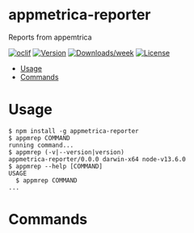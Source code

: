 appmetrica-reporter
===================

Reports from appemtrica

[![oclif](https://img.shields.io/badge/cli-oclif-brightgreen.svg)](https://oclif.io)
[![Version](https://img.shields.io/npm/v/appmetrica-reporter.svg)](https://npmjs.org/package/appmetrica-reporter)
[![Downloads/week](https://img.shields.io/npm/dw/appmetrica-reporter.svg)](https://npmjs.org/package/appmetrica-reporter)
[![License](https://img.shields.io/npm/l/appmetrica-reporter.svg)](https://github.com/AgapovOne/appmetrica-reporter/blob/master/package.json)

<!-- toc -->
* [Usage](#usage)
* [Commands](#commands)
<!-- tocstop -->
# Usage
<!-- usage -->
```sh-session
$ npm install -g appmetrica-reporter
$ appmrep COMMAND
running command...
$ appmrep (-v|--version|version)
appmetrica-reporter/0.0.0 darwin-x64 node-v13.6.0
$ appmrep --help [COMMAND]
USAGE
  $ appmrep COMMAND
...
```
<!-- usagestop -->
# Commands
<!-- commands -->

<!-- commandsstop -->
